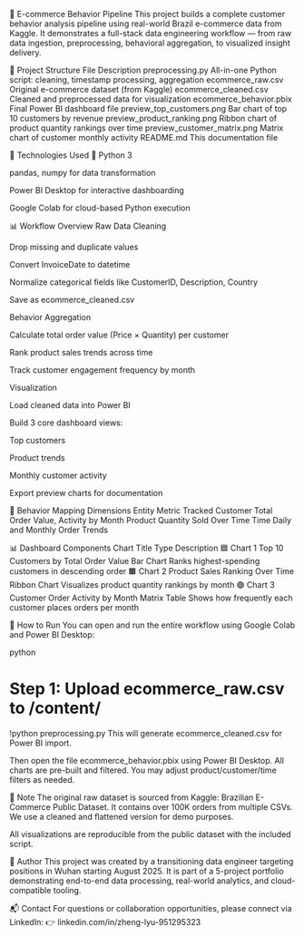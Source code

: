 🛒 E-commerce Behavior Pipeline
This project builds a complete customer behavior analysis pipeline using real-world Brazil e-commerce data from Kaggle. It demonstrates a full-stack data engineering workflow — from raw data ingestion, preprocessing, behavioral aggregation, to visualized insight delivery.

📁 Project Structure
File	Description
preprocessing.py	All-in-one Python script: cleaning, timestamp processing, aggregation
ecommerce_raw.csv	Original e-commerce dataset (from Kaggle)
ecommerce_cleaned.csv	Cleaned and preprocessed data for visualization
ecommerce_behavior.pbix	Final Power BI dashboard file
preview_top_customers.png	Bar chart of top 10 customers by revenue
preview_product_ranking.png	Ribbon chart of product quantity rankings over time
preview_customer_matrix.png	Matrix chart of customer monthly activity
README.md	This documentation file

🔧 Technologies Used
🐍 Python 3

pandas, numpy for data transformation

Power BI Desktop for interactive dashboarding

Google Colab for cloud-based Python execution

📊 Workflow Overview
Raw Data Cleaning

Drop missing and duplicate values

Convert InvoiceDate to datetime

Normalize categorical fields like CustomerID, Description, Country

Save as ecommerce_cleaned.csv

Behavior Aggregation

Calculate total order value (Price × Quantity) per customer

Rank product sales trends across time

Track customer engagement frequency by month

Visualization

Load cleaned data into Power BI

Build 3 core dashboard views:

Top customers

Product trends

Monthly customer activity

Export preview charts for documentation

🧠 Behavior Mapping Dimensions
Entity	Metric Tracked
Customer	Total Order Value, Activity by Month
Product	Quantity Sold Over Time
Time	Daily and Monthly Order Trends

📊 Dashboard Components
Chart	Title	Type	Description
🟦 Chart 1	Top 10 Customers by Total Order Value	Bar Chart	Ranks highest-spending customers in descending order
🟧 Chart 2	Product Sales Ranking Over Time	Ribbon Chart	Visualizes product quantity rankings by month
🟣 Chart 3	Customer Order Activity by Month	Matrix Table	Shows how frequently each customer places orders per month

🚀 How to Run
You can open and run the entire workflow using Google Colab and Power BI Desktop:

python

# Step 1: Upload ecommerce_raw.csv to /content/
!python preprocessing.py
This will generate ecommerce_cleaned.csv for Power BI import.

Then open the file ecommerce_behavior.pbix using Power BI Desktop. All charts are pre-built and filtered. You may adjust product/customer/time filters as needed.

📌 Note
The original raw dataset is sourced from Kaggle: Brazilian E-Commerce Public Dataset.
It contains over 100K orders from multiple CSVs. We use a cleaned and flattened version for demo purposes.

All visualizations are reproducible from the public dataset with the included script.

📍 Author
This project was created by a transitioning data engineer targeting positions in Wuhan starting August 2025. It is part of a 5-project portfolio demonstrating end-to-end data processing, real-world analytics, and cloud-compatible tooling.

📬 Contact
For questions or collaboration opportunities, please connect via LinkedIn:
👉 linkedin.com/in/zheng-lyu-951295323
